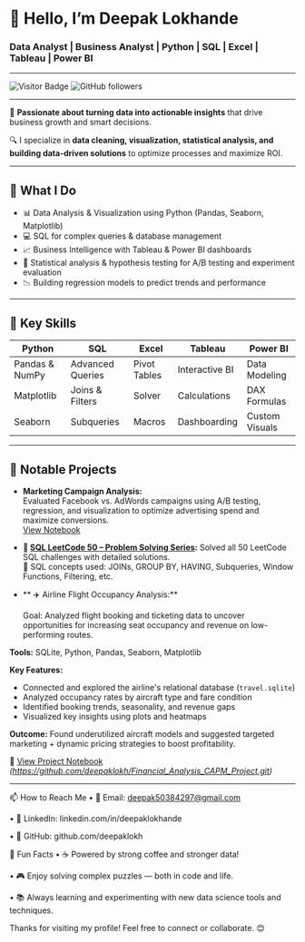 # 👋 Hello, I’m Deepak Lokhande

### Data Analyst | Business Analyst | Python | SQL | Excel | Tableau | Power BI

---

![Visitor Badge](https://visitor-badge.laobi.icu/badge?page_id=deepaklokh.deepaklokh)
![GitHub followers](https://img.shields.io/github/followers/deepaklokh?label=Follow%20Me&style=social)

---

🌟 **Passionate about turning data into actionable insights** that drive business growth and smart decisions.

🔍 I specialize in **data cleaning, visualization, statistical analysis, and building data-driven solutions** to optimize processes and maximize ROI.

---

## 🚀 What I Do

- 📊 Data Analysis & Visualization using Python (Pandas, Seaborn, Matplotlib)  
- 💻 SQL for complex queries & database management  
- 📈 Business Intelligence with Tableau & Power BI dashboards  
- 🧠 Statistical analysis & hypothesis testing for A/B testing and experiment evaluation  
- 📉 Building regression models to predict trends and performance  

---

## 🎯 Key Skills

| Python         | SQL            | Excel          | Tableau        | Power BI      |
|----------------|----------------|----------------|----------------|---------------|
| Pandas & NumPy | Advanced Queries| Pivot Tables   | Interactive BI | Data Modeling |
| Matplotlib     | Joins & Filters | Solver         | Calculations   | DAX Formulas  |
| Seaborn        | Subqueries     | Macros         | Dashboarding   | Custom Visuals|

---

## 📂 Notable Projects

- **Marketing Campaign Analysis:**  
  Evaluated Facebook vs. AdWords campaigns using A/B testing, regression, and visualization to optimize advertising spend and maximize conversions.  
  [View Notebook](https://github.com/deepaklokh/ab-test-and-regression-project)

- **🧠 [SQL LeetCode 50 – Problem Solving Series](https://github.com/deepaklokh/50-SQL-Solved-Questions):**
 Solved all 50 LeetCode SQL challenges with detailed solutions.  
🔧 SQL concepts used: JOINs, GROUP BY, HAVING, Subqueries, Window Functions, Filtering, etc.

- ** ✈️ Airline Flight Occupancy Analysis:**

  Goal: Analyzed flight booking and ticketing data to uncover opportunities for increasing seat occupancy and revenue on low-performing routes.

**Tools:** SQLite, Python, Pandas, Seaborn, Matplotlib

**Key Features:**
- Connected and explored the airline's relational database (`travel.sqlite`)
- Analyzed occupancy rates by aircraft type and fare condition
- Identified booking trends, seasonality, and revenue gaps
- Visualized key insights using plots and heatmaps

**Outcome:** Found underutilized aircraft models and suggested targeted marketing + dynamic pricing strategies to boost profitability.

🔗 [View Project Notebook](#) *(https://github.com/deepaklokh/Financial_Analysis_CAPM_Project.git)*

---

📫 How to Reach Me
•  📧 Email: deepak50384297@gmail.com

•  🔗 LinkedIn: linkedin.com/in/deepaklokhande

•  💼 GitHub: github.com/deepaklokh

🎉 Fun Facts
•  ☕ Powered by strong coffee and stronger data!

•  🎮 Enjoy solving complex puzzles — both in code and life.

•  📚 Always learning and experimenting with new data science tools and techniques.

Thanks for visiting my profile! Feel free to connect or collaborate. 😊
